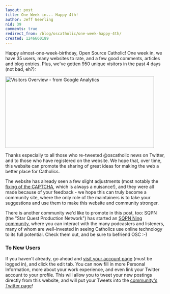 ```yaml
---
layout: post
title: One Week in... Happy 4th!
author: Jeff Geerling
nid: 39
comments: true
redirect_from: /blog/oscatholic/one-week-happy-4th/
created: 1246660189
---
```

<p>Happy almost-one-week-birthday, Open Source Catholic! One week in, we have 35 users, many websites to rate, and a few good comments, articles and blog entries. Plus, we've gotten 950 unique visitors in the past 4 days (not bad, eh?):</p>
<p class="rtecenter"><img alt="Visitors Overview - from Google Analytics" width="467" height="225" src="/sites/opensourcecatholic.com/files/user-uploads/oscatholic/visitors-overview-google-analytics.jpg" /></p>
<p>Thanks especially to all those who re-tweeted @oscatholic news on Twitter, and to those who have registered on the website. We hope that, over time, this website can promote the sharing of great ideas for making the web a better place for Catholics.</p>
<p>The website has already seen a few slight adjustments (most notably the <a href="/forum/topics/31#comment-78">fixing of the CAPTCHA</a>, which is always a nuisance!), and they were all made because of your feedback - we hope this can truly become a community site, where the only role of the maintainers is to take your suggestions and use them to make this website and community stronger.</p>
<p>There is another community we'd like to promote in this post, too: SQPN (the &quot;Star Quest Production Network&quot;) has started an <a href="http://sqpnconnect.ning.com/group/catholicfoodie">SQPN Ning community</a>, where you can interact with the many podcasters and listeners, many of whom are well-invested in seeing Catholics use online technology to its full potential. Check them out, and be sure to befriend OSC :-)</p>
<h3>To New Users</h3>
<p>If you haven't already, go ahead and <a href="/user">visit your account page</a> (must be logged in), and click the edit tab. You can now fill in more Personal Information, more about your work experience, and even link your Twitter account to your profile. This will allow you to tweet your new postings directly from this website, and will put your Tweets into the <a href="/all-user-tweets">community's Twitter page</a>!</p>
